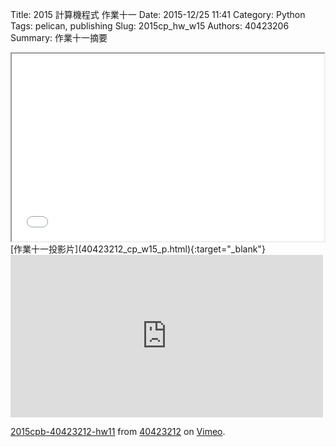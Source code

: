 Title: 2015 計算機程式 作業十一
Date: 2015-12/25 11:41
Category: Python
Tags: pelican, publishing
Slug: 2015cp_hw_w15
Authors: 40423206
Summary: 作業十一摘要
<iframe src="40423206_cp_w15_p.html" width="500" height="300"></iframe>
[作業十一投影片](40423212_cp_w15_p.html){:target="_blank"}

<iframe src="https://player.vimeo.com/video/150019523" width="500" height="260" frameborder="0" webkitallowfullscreen mozallowfullscreen allowfullscreen></iframe> <p><a href="https://vimeo.com/150019523">2015cpb-40423212-hw11</a> from <a href="https://vimeo.com/user45523667">40423212</a> on <a href="https://vimeo.com">Vimeo</a>.</p>